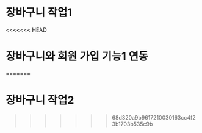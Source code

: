 # 장바구니 작업1
<<<<<<< HEAD
# 장바구니와 회원 가입 기능1 연동
=======
# 장바구니 작업2
>>>>>>> 68d320a9b9617210030163cc4f23b1703b535c9b
